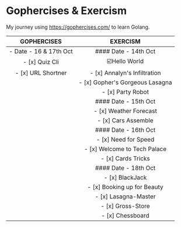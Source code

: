 # Gophercises & Exercism
My journey using https://gophercises.com/ to learn Golang.

| GOPHERCISES | EXERCISM |
| :---: | :---: |
| - Date - 16 & 17th Oct | #### Date - 14th Oct
| - [x] Quiz Cli | :ballot_box_with_check:Hello World
| - [x] URL Shortner | - [x] Annalyn's Infiltration
| | - [x] Gopher's Gorgeous Lasagna
| | - [x] Party Robot
| | #### Date - 15th Oct
| | - [x] Weather Forecast
| | - [x] Cars Assemble
| | #### Date - 16th Oct
| | - [x] Need for Speed
| | - [x] Welcome to Tech Palace
| | - [x] Cards Tricks
| | #### Date - 18th Oct
| | - [x] BlackJack
| | - [x] Booking up for Beauty
| | - [x] Lasagna-Master
| | - [x] Gross-Store
| | - [x] Chessboard













